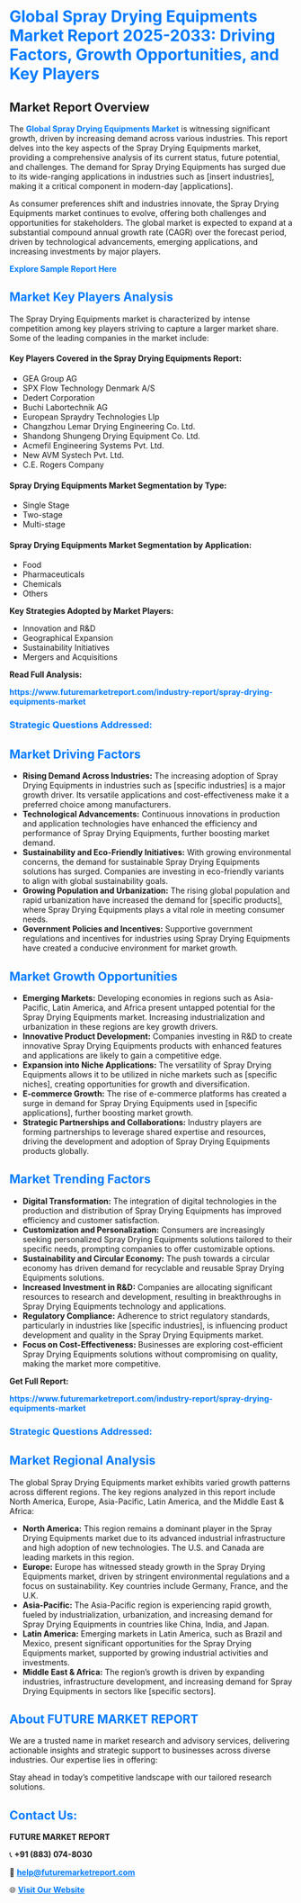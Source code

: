 <h1 style="color: #007BFF;">Global Spray Drying Equipments Market Report 2025-2033: Driving Factors, Growth Opportunities, and Key Players</h1>

<section id="overview">
<h2>Market Report Overview</h2>
<p>The <a href="https://www.futuremarketreport.com/industry-report/spray-drying-equipments-market" style="color: #007BFF; text-decoration: none;"><strong>Global Spray Drying Equipments Market</strong></a> is witnessing significant growth, driven by increasing demand across various industries. This report delves into the key aspects of the Spray Drying Equipments market, providing a comprehensive analysis of its current status, future potential, and challenges. The demand for Spray Drying Equipments has surged due to its wide-ranging applications in industries such as [insert industries], making it a critical component in modern-day [applications].</p>
<p>As consumer preferences shift and industries innovate, the Spray Drying Equipments market continues to evolve, offering both challenges and opportunities for stakeholders. The global market is expected to expand at a substantial compound annual growth rate (CAGR) over the forecast period, driven by technological advancements, emerging applications, and increasing investments by major players.</p>
</section>

<section id="overview">
<p><a href="https://www.futuremarketreport.com/request-sample/reportId=88273" style="color: #007BFF; text-decoration: none;"><strong>Explore Sample Report Here</strong></a></p>
</section>

<section id="key-players">
<h2 style="color: #007BFF;">Market Key Players Analysis</h2>
<p>The Spray Drying Equipments market is characterized by intense competition among key players striving to capture a larger market share. Some of the leading companies in the market include:</p>
<h4>Key Players Covered in the Spray Drying Equipments Report:</h4>
<ul><li>GEA Group AG</li><li>SPX Flow Technology Denmark A/S</li><li>Dedert Corporation</li><li>Buchi Labortechnik AG</li><li>European Spraydry Technologies Llp</li><li>Changzhou Lemar Drying Engineering Co. Ltd.</li><li>Shandong Shungeng Drying Equipment Co. Ltd.</li><li>Acmefil Engineering Systems Pvt. Ltd.</li><li>New AVM Systech Pvt. Ltd.</li><li>C.E. Rogers Company</li></ul>
<h4>Spray Drying Equipments Market Segmentation by Type:</h4>
<ul><li>Single Stage</li><li>Two-stage</li><li>Multi-stage</li></ul>

<h4>Spray Drying Equipments Market Segmentation by Application:</h4>
<ul><li>Food</li><li>Pharmaceuticals</li><li>Chemicals</li><li>Others</li></ul>
<p><strong>Key Strategies Adopted by Market Players:</strong></p>
<ul>
<li>Innovation and R&D</li>
<li>Geographical Expansion</li>
<li>Sustainability Initiatives</li>
<li>Mergers and Acquisitions</li>
</ul>
</section>

<section>
<p><strong>Read Full Analysis: </strong></p><a href="https://www.futuremarketreport.com/industry-report/spray-drying-equipments-market" style="color: #007BFF; text-decoration: none;"><strong>https://www.futuremarketreport.com/industry-report/spray-drying-equipments-market</strong></a>
<h3 style="color: #007BFF;">Strategic Questions Addressed:</h3>
</section>

<section id="driving-factors">
<h2 style="color: #007BFF;">Market Driving Factors</h2>
<ul>
<li><strong>Rising Demand Across Industries:</strong> The increasing adoption of Spray Drying Equipments in industries such as [specific industries] is a major growth driver. Its versatile applications and cost-effectiveness make it a preferred choice among manufacturers.</li>
<li><strong>Technological Advancements:</strong> Continuous innovations in production and application technologies have enhanced the efficiency and performance of Spray Drying Equipments, further boosting market demand.</li>
<li><strong>Sustainability and Eco-Friendly Initiatives:</strong> With growing environmental concerns, the demand for sustainable Spray Drying Equipments solutions has surged. Companies are investing in eco-friendly variants to align with global sustainability goals.</li>
<li><strong>Growing Population and Urbanization:</strong> The rising global population and rapid urbanization have increased the demand for [specific products], where Spray Drying Equipments plays a vital role in meeting consumer needs.</li>
<li><strong>Government Policies and Incentives:</strong> Supportive government regulations and incentives for industries using Spray Drying Equipments have created a conducive environment for market growth.</li>
</ul>
</section>

<section id="growth-opportunities">
<h2 style="color: #007BFF;">Market Growth Opportunities</h2>
<ul>
<li><strong>Emerging Markets:</strong> Developing economies in regions such as Asia-Pacific, Latin America, and Africa present untapped potential for the Spray Drying Equipments market. Increasing industrialization and urbanization in these regions are key growth drivers.</li>
<li><strong>Innovative Product Development:</strong> Companies investing in R&D to create innovative Spray Drying Equipments products with enhanced features and applications are likely to gain a competitive edge.</li>
<li><strong>Expansion into Niche Applications:</strong> The versatility of Spray Drying Equipments allows it to be utilized in niche markets such as [specific niches], creating opportunities for growth and diversification.</li>
<li><strong>E-commerce Growth:</strong> The rise of e-commerce platforms has created a surge in demand for Spray Drying Equipments used in [specific applications], further boosting market growth.</li>
<li><strong>Strategic Partnerships and Collaborations:</strong> Industry players are forming partnerships to leverage shared expertise and resources, driving the development and adoption of Spray Drying Equipments products globally.</li>
</ul>
</section>

<section id="trending-factors">
<h2 style="color: #007BFF;">Market Trending Factors</h2>
<ul>
<li><strong>Digital Transformation:</strong> The integration of digital technologies in the production and distribution of Spray Drying Equipments has improved efficiency and customer satisfaction.</li>
<li><strong>Customization and Personalization:</strong> Consumers are increasingly seeking personalized Spray Drying Equipments solutions tailored to their specific needs, prompting companies to offer customizable options.</li>
<li><strong>Sustainability and Circular Economy:</strong> The push towards a circular economy has driven demand for recyclable and reusable Spray Drying Equipments solutions.</li>
<li><strong>Increased Investment in R&D:</strong> Companies are allocating significant resources to research and development, resulting in breakthroughs in Spray Drying Equipments technology and applications.</li>
<li><strong>Regulatory Compliance:</strong> Adherence to strict regulatory standards, particularly in industries like [specific industries], is influencing product development and quality in the Spray Drying Equipments market.</li>
<li><strong>Focus on Cost-Effectiveness:</strong> Businesses are exploring cost-efficient Spray Drying Equipments solutions without compromising on quality, making the market more competitive.</li>
</ul>
</section>

<section>
<p><strong>Get Full Report: </strong></p><a href="https://www.futuremarketreport.com/industry-report/spray-drying-equipments-market" style="color: #007BFF; text-decoration: none;"><strong>https://www.futuremarketreport.com/industry-report/spray-drying-equipments-market</strong></a>
<h3 style="color: #007BFF;">Strategic Questions Addressed:</h3>
</section>


<section id="regional-analysis">
<h2 style="color: #007BFF;">Market Regional Analysis</h2>
<p>The global Spray Drying Equipments market exhibits varied growth patterns across different regions. The key regions analyzed in this report include North America, Europe, Asia-Pacific, Latin America, and the Middle East & Africa:</p>
<ul>
<li><strong>North America:</strong> This region remains a dominant player in the Spray Drying Equipments market due to its advanced industrial infrastructure and high adoption of new technologies. The U.S. and Canada are leading markets in this region.</li>
<li><strong>Europe:</strong> Europe has witnessed steady growth in the Spray Drying Equipments market, driven by stringent environmental regulations and a focus on sustainability. Key countries include Germany, France, and the U.K.</li>
<li><strong>Asia-Pacific:</strong> The Asia-Pacific region is experiencing rapid growth, fueled by industrialization, urbanization, and increasing demand for Spray Drying Equipments in countries like China, India, and Japan.</li>
<li><strong>Latin America:</strong> Emerging markets in Latin America, such as Brazil and Mexico, present significant opportunities for the Spray Drying Equipments market, supported by growing industrial activities and investments.</li>
<li><strong>Middle East & Africa:</strong> The region’s growth is driven by expanding industries, infrastructure development, and increasing demand for Spray Drying Equipments in sectors like [specific sectors].</li>
</ul>
</section>

<footer>
<h2 style="color: #007BFF;">About FUTURE MARKET REPORT</h2>
<p>We are a trusted name in market research and advisory services, delivering actionable insights and strategic support to businesses across diverse industries. Our expertise lies in offering:</p>

<p>Stay ahead in today’s competitive landscape with our tailored research solutions.</p>

<h2 style="color: #007BFF;">Contact Us:</h2>
<p><strong>FUTURE MARKET REPORT</strong></p>
<p>📞 <strong>+91 (883) 074-8030</strong></p>
<p>📧 <strong><a href="mailto:help@futuremarketreport.com" style="color: #007BFF;">help@futuremarketreport.com</a></strong></p>
<p>🌐 <strong><a href="https://www.futuremarketreport.com/" style="color: #007BFF;">Visit Our Website</a></strong></p>
</footer>